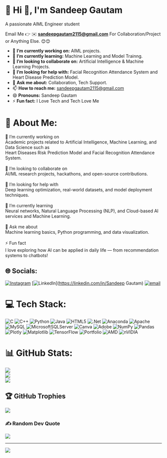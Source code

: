 # 💫 Hi 👋, I'm Sandeep Gautam
A passionate AIML Engineer student

Email Me 👉 ✉️ **sandeepgautam2115@gmail.com** For Collaboration/Project or Anything Else. 😊😊

- 🔭 **I’m currently working on:** AIML projects. 
- 🌱 **I’m currently learning:** Machine Learning and Model Trainng.
- 👯 **I’m looking to collaborate on:** Artificial Intelligence & Machine Learning Projects.
- 🤔 **I’m looking for help with:** Facial Recognition Attendance System and Heart Disease Prediction Model.
- 💬 **Ask me about:** Collaboration, Tech Support.
- 📫 **How to reach me:** sandeepgautam2115@gmail.com
- 😄 **Pronouns:** Sandeep Gautam
- ⚡ **Fun fact:** I Love Tech and Tech Love Me

# 💫 About Me:
🔭 I’m currently working on<br>Academic projects related to Artificial Intelligence, Machine Learning, and Data Science such as <br>Heart Diseases Risk Prediction Model and Facial Recognition Attendance System.   <br><br>🤝 I’m looking to collaborate on<br>AI/ML research projects, hackathons, and open-source contributions.<br><br>💛 I’m looking for help with<br>Deep learning optimization, real-world datasets, and model deployment techniques.<br><br>🌱 I’m currently learning<br>Neural networks, Natural Language Processing (NLP), and Cloud-based AI services and Machine Learning.<br><br>💬 Ask me about<br>Machine learning basics, Python programming, and data visualization.<br><br>⚡ Fun fact<br>I love exploring how AI can be applied in daily life — from recommendation systems to chatbots!


## 🌐 Socials:
[![Instagram](https://img.shields.io/badge/Instagram-%23E4405F.svg?logo=Instagram&logoColor=white)](https://instagram.com/_._sandeep05_._) [![LinkedIn](https://img.shields.io/badge/LinkedIn-%230077B5.svg?logo=linkedin&logoColor=white)](https://linkedin.com/in/Sandeep Gautam) [![email](https://img.shields.io/badge/Email-D14836?logo=gmail&logoColor=white)](mailto:sandeepgautam2115@gmail.com) 

# 💻 Tech Stack:
![C](https://img.shields.io/badge/c-%2300599C.svg?style=flat&logo=c&logoColor=white) ![C++](https://img.shields.io/badge/c++-%2300599C.svg?style=flat&logo=c%2B%2B&logoColor=white) ![Python](https://img.shields.io/badge/python-3670A0?style=flat&logo=python&logoColor=ffdd54) ![Java](https://img.shields.io/badge/java-%23ED8B00.svg?style=flat&logo=openjdk&logoColor=white) ![HTML5](https://img.shields.io/badge/html5-%23E34F26.svg?style=flat&logo=html5&logoColor=white) ![.Net](https://img.shields.io/badge/.NET-5C2D91?style=flat&logo=.net&logoColor=white) ![Anaconda](https://img.shields.io/badge/Anaconda-%2344A833.svg?style=flat&logo=anaconda&logoColor=white) ![Apache](https://img.shields.io/badge/apache-%23D42029.svg?style=flat&logo=apache&logoColor=white) ![MySQL](https://img.shields.io/badge/mysql-4479A1.svg?style=flat&logo=mysql&logoColor=white) ![MicrosoftSQLServer](https://img.shields.io/badge/Microsoft%20SQL%20Server-CC2927?style=flat&logo=microsoft%20sql%20server&logoColor=white) ![Canva](https://img.shields.io/badge/Canva-%2300C4CC.svg?style=flat&logo=Canva&logoColor=white) ![Adobe](https://img.shields.io/badge/adobe-%23FF0000.svg?style=flat&logo=adobe&logoColor=white) ![NumPy](https://img.shields.io/badge/numpy-%23013243.svg?style=flat&logo=numpy&logoColor=white) ![Pandas](https://img.shields.io/badge/pandas-%23150458.svg?style=flat&logo=pandas&logoColor=white) ![Plotly](https://img.shields.io/badge/Plotly-%233F4F75.svg?style=flat&logo=plotly&logoColor=white) ![Matplotlib](https://img.shields.io/badge/Matplotlib-%23ffffff.svg?style=flat&logo=Matplotlib&logoColor=black) ![TensorFlow](https://img.shields.io/badge/TensorFlow-%23FF6F00.svg?style=flat&logo=TensorFlow&logoColor=white) ![Portfolio](https://img.shields.io/badge/Portfolio-%23000000.svg?style=flat&logo=firefox&logoColor=#FF7139) ![AMD](https://img.shields.io/badge/AMD-%23000000.svg?style=flat&logo=amd&logoColor=white) ![nVIDIA](https://img.shields.io/badge/nVIDIA-%2376B900.svg?style=flat&logo=nVIDIA&logoColor=white)
# 📊 GitHub Stats:
![](https://github-readme-stats.vercel.app/api?username=SandeepGautam05-hub&theme=dark&hide_border=true&include_all_commits=false&count_private=false)<br/>
![](https://nirzak-streak-stats.vercel.app/?user=SandeepGautam05-hub&theme=dark&hide_border=true)<br/>
![](https://github-readme-stats.vercel.app/api/top-langs/?username=SandeepGautam05-hub&theme=dark&hide_border=true&include_all_commits=false&count_private=false&layout=compact)

## 🏆 GitHub Trophies
![](https://github-profile-trophy.vercel.app/?username=SandeepGautam05-hub&theme=github_dark&no-frame=true&no-bg=true&margin-w=4)

### ✍️ Random Dev Quote
![](https://quotes-github-readme.vercel.app/api?type=vetical&theme=radical)

---
[![](https://visitcount.itsvg.in/api?id=SandeepGautam05-hub&icon=2&color=3)](https://visitcount.itsvg.in)

<!-- Proudly created with GPRM ( https://gprm.itsvg.in ) -->
